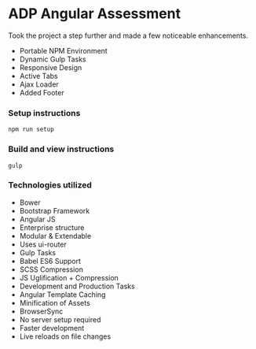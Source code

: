 # ADP Angular Assessment
Took the project a step further and made a few noticeable enhancements.
- Portable NPM Environment
- Dynamic Gulp Tasks
- Responsive Design
- Active Tabs
- Ajax Loader
- Added Footer

### Setup instructions
`npm run setup`

### Build and view instructions
`gulp`

### Technologies utilized
- Bower
 - Bootstrap Framework
 - Angular JS
  - Enterprise structure
  - Modular & Extendable
  - Uses ui-router
- Gulp Tasks
 - Babel ES6 Support
 - SCSS Compression
 - JS Uglification + Compression
 - Development and Production Tasks
 - Angular Template Caching
 - Minification of Assets
- BrowserSync
 - No server setup required
 - Faster development
 - Live reloads on file changes